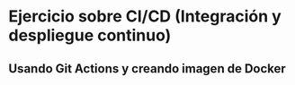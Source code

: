 # Ejercicio sobre CI/CD (Integración y despliegue continuo)
## Usando Git Actions y creando imagen de Docker
